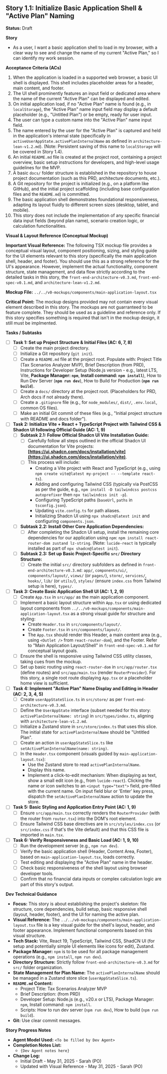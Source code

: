 ## Story 1.1: Initialize Basic Application Shell & "Active Plan" Naming

**Status:** Draft

**Story**
- As a user, I want a basic application shell to load in my browser, with a clear way to see and change the name of my current "Active Plan," so I can identify my work session.

**Acceptance Criteria (ACs)**
1.  When the application is loaded in a supported web browser, a basic UI shell is displayed. This shell includes placeholder areas for a header, main content, and footer.
2.  The UI shell prominently features an input field or dedicated area where the name of the current "Active Plan" can be displayed and edited.
3.  On initial application load, if no "Active Plan" name is found (e.g., in `localStorage`), the "Active Plan" name input field may display a default placeholder (e.g., "Untitled Plan") or be empty, ready for user input.
4.  The user can type a custom name into the "Active Plan" name input field.
5.  The name entered by the user for the "Active Plan" is captured and held in the application's internal state (specifically in `activeUserAppState.activePlanInternalName` as defined in `architecture-lean-v1.2.md`). (Note: Persistent saving of this name to `localStorage` will be covered in Story 1.4).
6.  An initial `README.md` file is created at the project root, containing a project overview, basic setup instructions for developers, and high-level usage guidelines for the MVP.
7.  A basic `docs/` folder structure is established in the repository to house project documentation (such as this PRD, architecture documents, etc.).
8.  A Git repository for the project is initialized (e.g., on a platform like GitHub), and the initial project scaffolding (including base configuration files and the `README.md`) is committed.
9.  The basic application shell demonstrates foundational responsiveness, adapting its layout fluidly to different screen sizes (desktop, tablet, and mobile).
10. This story does not include the implementation of any specific financial data input fields (beyond plan name), scenario creation logic, or calculation functionalities.

**Visual & Layout Reference (Conceptual Mockup)**

**Important Visual Reference:** The following TSX mockup file provides a conceptual visual layout, component positioning, sizing, and styling guide for the UI elements relevant to this story (specifically the main application shell, header, and footer). You should use this as a strong reference for the UI's appearance. However, implement the actual functionality, component structure, state management, and data flow strictly according to the detailed tasks in this story, the `front-end-architecture-v0.3.md`, `front-end-spec-v0.1.md`, and `architecture-lean-v1.2.md`.

**Mockup File:** `../../v0-mockups/components/main-application-layout.tsx`

**Critical Point:** The mockup designs provided may not contain every visual element described in this story. The mockups are not guarranteed to be feature complete. They should be used as a guideline and reference only. If this story specifies something is required that isn't in the mockup design, it still must be implmented.

**Tasks / Subtasks**
- [ ] **Task 1: Set up Project Structure & Initial Files (AC: 6, 7, 8)**
    - [ ] Create the main project directory.
    - [ ] Initialize a Git repository (`git init`).
    - [ ] Create a `README.md` file at the project root. Populate with: Project Title (Tax Scenarios Analyzer MVP), Brief Description (from PRD), Instructions for Developer Setup (Node.js version - e.g., latest LTS, Vite, **Package Manager: `npm`**, **Install command: `npm install`**), How to Run Dev Server (**`npm run dev`**), How to Build for Production (**`npm run build`**).
    - [ ] Create a `docs/` directory at the project root. (Placeholders for PRD, Arch docs if not already there).
    - [ ] Create a `.gitignore` file (e.g., for `node_modules/`, `dist/`, `.env.local`, common OS files).
    - [ ] Make an initial Git commit of these files (e.g., "Initial project structure with README and docs folder").
- [ ] **Task 2: Initialize Vite + React + TypeScript Project with Tailwind CSS & Shadcn UI following Official Guide (AC: 1, 9)**
    - [ ] **Subtask 2.1: Follow Official Shadcn UI Vite Installation Guide:**
        - [ ] Carefully follow all steps outlined in the official Shadcn UI documentation for Vite projects: **[https://ui.shadcn.com/docs/installation/vite](https://ui.shadcn.com/docs/installation/vite)**.
        - [ ] This process will include:
            - Creating a Vite project with React and TypeScript (e.g., using `npm create vite@latest my-project -- --template react-ts`).
            - Adding and configuring Tailwind CSS (typically via PostCSS as per the guide, e.g., `npm install -D tailwindcss postcss autoprefixer` then `npx tailwindcss init -p`).
            - Configuring TypeScript paths (`baseUrl`, `paths` in `tsconfig.json`).
            - Updating `vite.config.ts` for path aliases.
            - Initializing Shadcn UI using `npx shadcn@latest init` and configuring `components.json`.
    - [ ] **Subtask 2.2: Install Other Core Application Dependencies:**
        - [ ] After completing the Shadcn UI setup, install the remaining core dependencies for our application using `npm`: `npm install react-router-dom zustand lz-string`. (Note: `lucide-react` is typically installed as part of `npx shadcn@latest init`).
    - [ ] **Subtask 2.3: Set up Basic Project-Specific `src/` Directory Structure:**
        - [ ] Create the initial `src/` directory subfolders as defined in `front-end-architecture-v0.3.md`: `app/`, `components/ui/`, `components/layout/`, `views/` (or `pages/`), `store/`, `services/`, `hooks/`, `lib/` (or `utils/`), `styles/` (ensure `index.css` from Tailwind setup is here), `types/`.
- [ ] **Task 3: Create Basic Application Shell UI (AC: 1, 2, 9)**
    - [ ] Create `App.tsx` in `src/app/` as the main application component.
    - [ ] Implement a basic layout structure within `App.tsx` or using dedicated layout components from `../../v0-mockups/components/main-application-layout.tsx` as a strong visual guide for structure and styling:
        - Create `Header.tsx` in `src/components/layout/`.
        - Create `Footer.tsx` in `src/components/layout/`.
        - The `App.tsx` should render this Header, a main content area (e.g., using `<Outlet />` from `react-router-dom`), and the Footer. Refer to "Main Application Layout/Shell" in `front-end-spec-v0.1.md` for conceptual layout goals.
    - [ ] Ensure the shell is responsive using Tailwind CSS utility classes, taking cues from the mockup.
    - [ ] Set up basic routing using `react-router-dom` in `src/app/router.tsx` (define routes) and `src/app/main.tsx` (render `RouterProvider`). For this story, a single root route displaying `App.tsx` or a placeholder home view is sufficient.
- [ ] **Task 4: Implement "Active Plan" Name Display and Editing in Header (AC: 2, 3, 4, 5)**
    - [ ] Create `userAppStateSlice.ts` in `src/store/` as per `front-end-architecture-v0.3.md`.
    - [ ] Define the `UserAppState` interface (subset needed for this story: `activePlanInternalName: string`) in `src/types/index.ts`, aligning with `architecture-lean-v1.2.md`.
    - [ ] Initialize a Zustand store in `src/store/index.ts` that uses this slice. The initial state for `activePlanInternalName` should be "Untitled Plan".
    - [ ] Create an action in `userAppStateSlice.ts` like `setActivePlanInternalName(name: string)`.
    - [ ] In the `Header.tsx` component (visuals guided by `main-application-layout.tsx`):
        - Use the Zustand store to read `activePlanInternalName`.
        - Display this name.
        - Implement a click-to-edit mechanism: When displaying as text, show a small edit icon (e.g., from `lucide-react`). Clicking the name or icon switches to an `<input type="text">` field, pre-filled with the current name. On input field blur or 'Enter' key press, dispatch the `setActivePlanInternalName` action to update the store.
- [ ] **Task 5: Basic Styling and Application Entry Point (AC: 1, 9)**
    - [ ] Ensure `src/app/main.tsx` correctly renders the `RouterProvider` (with the router from `router.tsx`) into the DOM's root element.
    - [ ] Ensure Tailwind CSS base directives are in `src/styles/index.css` (or `src/index.css` if that's the Vite default) and that this CSS file is imported in `main.tsx`.
- [ ] **Task 6: Verify Responsiveness and Basic Load (AC: 1, 9, 10)**
    - [ ] Run the development server (e.g., `npm run dev`).
    - [ ] Verify the basic application shell (Header, Content Area, Footer), based on `main-application-layout.tsx`, loads correctly.
    - [ ] Test editing and displaying the "Active Plan" name in the header.
    - [ ] Check basic responsiveness of the shell layout using browser developer tools.
    - [ ] Confirm that no financial data inputs or complex calculation logic are part of this story's output.

**Dev Technical Guidance**
-   **Focus:** This story is about establishing the project's skeleton: file structure, core dependencies, build setup, basic responsive shell (layout, header, footer), and the UI for naming the active plan.
-   **Visual Reference:** The `../../v0-mockups/components/main-application-layout.tsx` file is a key visual guide for the shell's layout, header, and footer appearance. Implement functional components based on this visual structure.
-   **Tech Stack:** Vite, React 19, TypeScript, Tailwind CSS, ShadCN UI (for setup and potentially simple UI elements like icons for edit), Zustand.
-   **Package Manager:** `npm` is to be used for all package management operations (e.g., `npm install`, `npm run dev`).
-   **Directory Structure:** Strictly follow `front-end-architecture-v0.3.md` for `src/` folder organization.
-   **State Management for Plan Name:** The `activePlanInternalName` should be managed in a Zustand store slice (`userAppStateSlice.ts`).
-   **`README.md` Content:**
    * Project Title: Tax Scenarios Analyzer MVP
    * Brief Description: (from PRD)
    * Developer Setup: Node.js (e.g., v20.x or LTS), Package Manager: `npm`, Install command: `npm install`.
    * Scripts: How to run dev server (`npm run dev`), How to build (`npm run build`).
-   **Git:** Use clear commit messages.

**Story Progress Notes**
* **Agent Model Used:** `<To be filled by Dev Agent>`
* **Completion Notes List:**
    * `{Dev Agent notes here}`
* **Change Log:**
    * Initial Draft - May 31, 2025 - Sarah (PO)
    * Updated with Visual Reference - May 31, 2025 - Sarah (PO)
